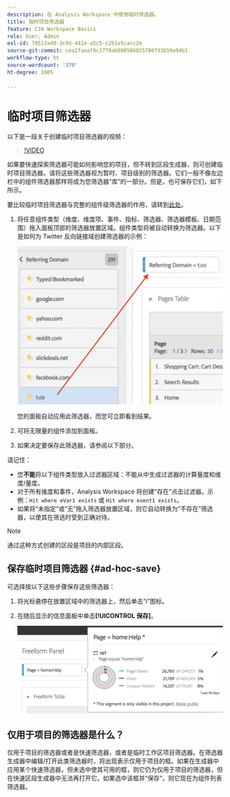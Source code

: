 ```yaml
---
description: 在 Analysis Workspace 中使用临时筛选器。
title: 临时项目筛选器
feature: CJA Workspace Basics
role: User, Admin
exl-id: 79513ad9-3c9d-441e-a5c5-c2b1e5cacc2e
source-git-commit: cea2faeaf9c2779ab808506025780fd3659a94b1
workflow-type: ht
source-wordcount: '370'
ht-degree: 100%

---
```


# 临时项目筛选器

以下是一段关于创建临时项目筛选器的视频：

>[!VIDEO](https://video.tv.adobe.com/v/23978/?quality=12)

如果要快速探索筛选器可能如何影响您的项目，但不转到区段生成器，则可创建临时项目筛选器。请将这些筛选器视为暂时、项目级别的筛选器。它们一般不像左边栏中的组件筛选器那样将成为您筛选器“库”的一部分。但是，也可保存它们，如下所示。

要比较临时项目筛选器与完整的组件级筛选器的作用，请转到[此处](/help/components/filters/filters-overview.md)。

1. 将任意组件类型（维度、维度项、事件、指标、筛选器、筛选器模板、日期范围）拖入面板顶部的筛选器放置区域。组件类型将被自动转换为筛选器。以下是如何为 Twitter 反向链接域创建筛选器的示例：

   ![](assets/ad-hoc1.png)

   您的面板自动应用此筛选器，而您可立即看到结果。

1. 可将无限量的组件添加到面板。
1. 如果决定要保存此筛选器，请参阅以下部分。

请记住：

* 您&#x200B;**不能**&#x200B;将以下组件类型放入过滤器区域：不能从中生成过滤器的计算量度和维度/量度。
* 对于所有维度和事件，Analysis Workspace 将创建“存在”点击过滤器。示例：`Hit where eVar1 exists` 或 `Hit where event1 exists`。
* 如果将“未指定”或“无”拖入筛选器放置区域，则它自动转换为“不存在”筛选器，以使其在筛选时受到正确对待。

>[!NOTE]
>
>通过这种方式创建的区段是项目的内部区段。

## 保存临时项目筛选器 {#ad-hoc-save}

可选择按以下这些步骤保存这些筛选器：

1. 将光标悬停在放置区域中的筛选器上，然后单击“i”图标。
1. 在随后显示的信息面板中单击&#x200B;**[!UICONTROL 保存]**。

   ![](assets/segment-info.png)

## 仅用于项目的筛选器是什么？

仅用于项目的筛选器或者是快速筛选器，或者是临时工作区项目筛选器。在筛选器生成器中编辑/打开此类筛选器时，将出现表示仅用于项目的框。如果在生成器中应用某个快速筛选器，但未选中使其可用的框，则它仍为仅用于项目的筛选器，但在快速区段生成器中无法再打开它。如果选中该框并“保存”，则它现在为组件列表筛选器。
